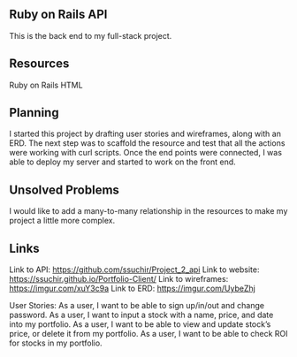 ## Ruby on Rails API

This is the back end to my full-stack project.

## Resources
Ruby on Rails HTML 

## Planning
I started this project by drafting user stories and wireframes, along with an ERD. The next step was to scaffold the resource and test that all the actions were working with curl scripts. Once the end points were connected, I was able to deploy my server and started to work on the front end. 

## Unsolved Problems
I would like to add a many-to-many relationship in the resources to make my project a little more complex. 

## Links
Link to API: https://github.com/ssuchir/Project_2_api
Link to website: https://ssuchir.github.io/Portfolio-Client/
Link to wireframes: https://imgur.com/xuY3c9a
Link to ERD: https://imgur.com/UybeZhj

  User Stories:
  As a user, I want to be able to sign up/in/out and change password. 
  As a user, I want to input a stock with a name, price, and date into my portfolio.
  As a user, I want to be able to view and update stock’s price, or delete it from my portfolio.
  As a user, I want to be able to check ROI for stocks in my portfolio.


